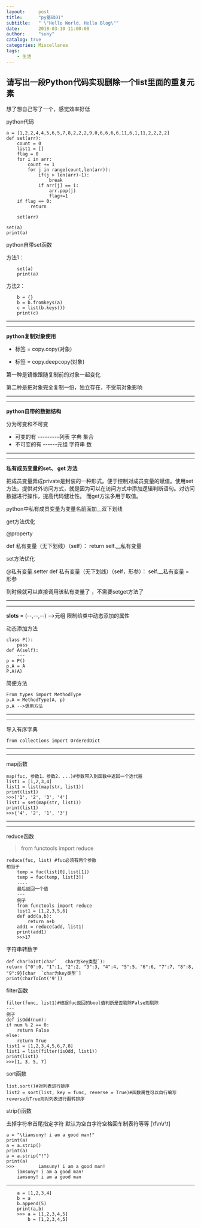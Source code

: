 ```yaml
---
layout:     post
title:      "py基础01"
subtitle:   " \"Hello World, Hello Blog\""
date:       2018-03-10 11:00:00
author:     "suny"
catalog: true
categories: Miscellanea
tags:
    - 生活
---
```





## 请写出一段Python代码实现删除一个list里面的重复元素

想了想自己写了一个，感觉效率好低

python代码
	
	a = [1,2,2,4,4,5,6,5,7,8,2,2,2,9,0,6,6,6,6,11,6,1,11,2,2,2,2]
	def set(arr):
	    count = 0
	    list1 = []
	    flag = 0
	    for i in arr:
	        count += 1
	        for j in range(count,len(arr)):
	            if(j > len(arr)-1):
	                break
	            if arr[j] == i:
	                arr.pop(j)
	                flag+=1
	    if flag == 0:
	         return
	            
	    set(arr)
                
	set(a)
	print(a)

python自带set函数

方法1：	
		
		set(a)
		print(a)
方法2：

		b = {}
		b = b.fromkeys(a)
		c = list(b.keys())
		print(c)

---


---


**python复制对象使用** 

- 标签 = copy.copy(对象) 

- 标签 = copy.deepcopy(对象)

第一种是镜像跟随复制前的对象一起变化

第二种是把对象完全复制一份，独立存在，不受前对象影响

---

---

**python自带的数据结构**

分为可变和不可变

- 可变的有 	 ---------列表 字典 集合
- 不可变的有 	  ------元组 字符串 数

---

---

**私有成员变量的set、 get 方法**

把成员变量弄成private是封装的一种形式。便于控制对成员变量的赋值。使用set方法，提供对外访问方式，就是因为可以在访问方式中添加逻辑判断语句。对访问数据进行操作，提高代码健壮性。 而get方法多用于取值。

python中私有成员变量为变量名前面加__双下划线

get方法优化

@property

def 私有变量（无下划线）（self）：
	return self.__私有变量

set方法优化

@私有变量.setter
def 私有变量（无下划线）（self，形参）：
	self.__私有变量 = 形参

到时候就可以直接调用该私有变量了 ，不需要setget方法了

---
---

__slots__ = (--,--,--) -->元组
限制给类中动态添加的属性

动态添加方法

	class P():
		pass
	def A(self):
		---
	p = P()
	p.A = A
	P.A(A)

简便方法

	From types import MethodType
	p.A = MethodType(A, p)
	p.A -->调用方法

---
---
	

导入有序字典
	
	from collections import OrderedDict

---
---

map函数

	map(fuc, 参数1，参数2，...)#参数带入到函数中返回一个迭代器
	list1 = [1,2,3,4]	
	list1 = list(map(str, list1))
	print(list1)
	>>>['1', '2', '3', '4']
	list1 = set(map(str, list1))
	print(list1)
	>>>{'4', '2', '1', '3'}

---
---

reduce函数
	
> from functools import reduce

	reduce(fuc, list) #fuc必须有两个参数
	相当于
		temp = fuc(list[0],list[1])
		temp = fuc(temp, list[3])
		....
		最后返回一个值
		---		
		例子
		from functools import reduce
		list1 = [1,2,3,5,6]
		def add(a,b):
		    return a+b
		add1 = reduce(add, list1)
		print(add1)
		>>>17

字符串转数字

	def charToInt(char`   char为key类型`):
    return {"0":0, "1":1, "2":2, "3":3, "4":4, "5":5, "6":6, "7":7, "8":8, "9":9}[char  `char为key类型`]
	print(charToInt('9'))

filter函数

	filter(func, list1)#根据fuc返回的bool值判断是否剔除False则剔除
	---
	例子
	def isOdd(num):
	if num % 2 == 0:
		return False
	else:
		return True
	list1 = [1,2,3,4,5,6,7,8]
	list1 = list(filter(isOdd, list1))
	print(list1)
	>>>[1, 3, 5, 7]

sort函数

	list.sort()#对列表进行排序
	list2 = sort(list, key = func, reverse = True)#函数属性可以自行编写  reverse为True则对列表进行翻转排序

strip()函数

去掉字符串首尾指定字符  默认为空白字符空格回车制表符等等  [\f\n\r\t]

	a = "\tiamsuny! i am a good man!"
	print(a)
	a = a.strip()
	print(a)
	a = a.strip("!")
	print(a)
	>>>	        iamsuny! i am a good man!
		iamsuny! i am a good man!
		iamsuny! i am a good man

---


		a = [1,2,3,4]
		b = a
		b.append(5)
		print(a,b)
		>>> a = [1,2,3,4,5]
			b = [1,2,3,4,5]

	
	
	


